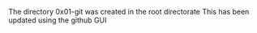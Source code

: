 The directory 0x01-git was created in the root directorate
This has been updated using the github GUI
